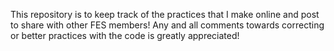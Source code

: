 This repository is to keep track of the practices that I make online and post to share with other FES members!
Any and all comments towards correcting or better practices with the code is greatly appreciated!
